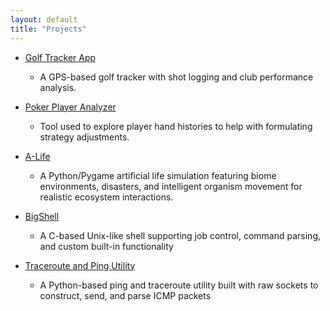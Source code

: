 ```yaml
---
layout: default
title: "Projects"
---
```


- [Golf Tracker App](https://github.com/ksicat503/golf-tracker)
  - A GPS-based golf tracker with shot logging and club performance analysis.
 
- [Poker Player Analyzer](https://github.com/ksicat503/playerstat-explorer)
  - Tool used to explore player hand histories to help with formulating strategy adjustments.

 - [A-Life](https://github.com/ksicat503/A-Life)
   - A Python/Pygame artificial life simulation featuring biome environments, disasters, and intelligent organism movement for realistic ecosystem interactions.
    
- [BigShell](https://github.com/ksicat503/shell-implementation)
  - A C-based Unix-like shell supporting job control, command parsing, and custom built-in functionality
 
- [Traceroute and Ping Utility](https://github.com/ksicat503/traceroute-ping-utility)
  - A Python-based ping and traceroute utility built with raw sockets to construct, send, and parse ICMP packets

